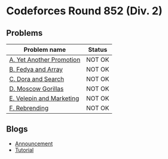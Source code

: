 # Codeforces Round 852 (Div. 2)

## Problems

|Problem name|Status|
|------------|---------|
| [A. Yet Another Promotion](problems/A._Yet_Another_Promotion.md)|NOT OK|
| [B. Fedya and Array](problems/B._Fedya_and_Array.md)|NOT OK|
| [C. Dora and Search](problems/C._Dora_and_Search.md)|NOT OK|
| [D. Moscow Gorillas](problems/D._Moscow_Gorillas.md)|NOT OK|
| [E. Velepin and Marketing](problems/E._Velepin_and_Marketing.md)|NOT OK|
| [F. Rebrending](problems/F._Rebrending.md)|NOT OK|
## Blogs

- [Announcement](blogs/Announcement.md)
- [Tutorial](blogs/Tutorial.md)
